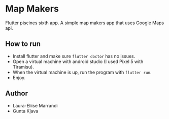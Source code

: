 # Map Makers

Flutter piscines sixth app. A simple map makers app that uses Google Maps api.

## How to run
 - Install flutter and make sure `flutter doctor` has no issues. 
 - Open a virtual machine with android studio (I used Pixel 5 with Tiramisu). 
 - When the virtual machine is up, run the program with `flutter run`.
 - Enjoy.

## Author
 - Laura-Eliise Marrandi
 - Gunta Kļava